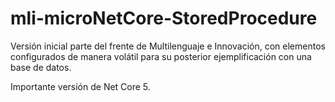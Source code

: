 # mli-microNetCore-StoredProcedure
Versión inicial parte del frente de Multilenguaje e Innovación, con elementos configurados de manera volátil para su posterior ejemplificación con una base de datos. 

Importante versión de Net Core 5.
